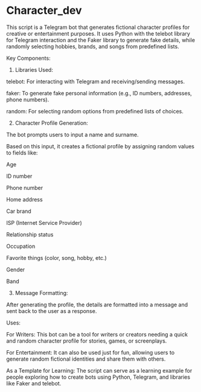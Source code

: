 # Character_dev
This script is a Telegram bot that generates fictional character profiles for creative or entertainment purposes. It uses Python with the telebot library for Telegram interaction and the Faker library to generate fake details, while randomly selecting hobbies, brands, and songs from predefined lists.


Key Components:

1. Libraries Used:

telebot: For interacting with Telegram and receiving/sending messages.

faker: To generate fake personal information (e.g., ID numbers, addresses, phone numbers).

random: For selecting random options from predefined lists of choices.



2. Character Profile Generation:

The bot prompts users to input a name and surname.

Based on this input, it creates a fictional profile by assigning random values to fields like:

Age

ID number

Phone number

Home address

Car brand

ISP (Internet Service Provider)

Relationship status

Occupation

Favorite things (color, song, hobby, etc.)

Gender

Band




3. Message Formatting:

After generating the profile, the details are formatted into a message and sent back to the user as a response.




Uses:

For Writers: This bot can be a tool for writers or creators needing a quick and random character profile for stories, games, or screenplays.

For Entertainment: It can also be used just for fun, allowing users to generate random fictional identities and share them with others.

As a Template for Learning: The script can serve as a learning example for people exploring how to create bots using Python, Telegram, and libraries like Faker and telebot.
